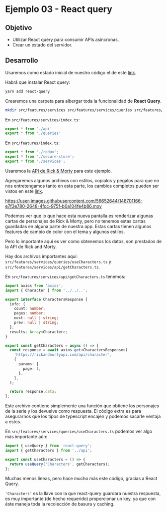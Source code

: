 # Ejemplo 03 - React query

## Objetivo

- Utilizar React query para consumir APIs asíncronas.
- Crear un estado del servidor.

## Desarrollo

Usaremos como estado inicial de nuestro código el de este [link](https://github.com/SantiagoSiordia/ExampleApp/tree/s07-e02).

Habrá que instalar React query:

```bash
yarn add react-query
```

Crearemos una carpeta para albergar toda la funcionalidad de **React Query**.

```bash
mkdir src/features/services src/features/services/queries src/features/services/api && touch src/features/services/index.ts
```

En `src/features/services/index.ts`:

```ts
export * from './api'
export * from './queries'
```

En `src/features/index.ts`:

```ts
export * from './redux';
export * from './secure-store';
export * from './services';
```

Usaremos la [API de Rick & Morty](https://rickandmortyapi.com/) para este ejemplo.

Agregaremos algunos archivos con estilos, copialos y pegalos para que no nos entretengamos tanto en esta parte, los cambios completos pueden ser vistos en este [link](https://github.com/SantiagoSiordia/ExampleApp/commit/dd5aadff9ba8a50c42cc47996cba030672b187fd).

https://user-images.githubusercontent.com/56652644/148701166-e7f3e780-2648-4fcc-975f-b0a104fe4b86.mov

Podemos ver que lo que hace esta nueva pantalla es renderizar algunas cartas de personajes de Rick & Morty, pero no tenemos estas cartas guardadas en alguna parte de nuestra app. Estas cartas tienen algunos features de cambio de color con el tema y algunos estilos.

Pero lo importante aquí es ver como obtenemos los datos, son prestados de la API de Rick and Morty.

Hay dos archivos importantes aquí: `src/features/services/queries/useCharacters.ts` y `src/features/services/api/getCharacters.ts`.

En `src/features/services/api/getCharacters.ts` tenemos:

```ts
import axios from 'axios';
import { Character } from '../../..';

export interface CharactersResponse {
  info: {
    count: number;
    pages: number;
    next: null | string;
    prev: null | string;
  };
  results: Array<Character>;
}

export const getCharacters = async () => {
  const response = await axios.get<CharactersResponse>(
    'https://rickandmortyapi.com/api/character',
    {
      params: {
        page: 1,
      },
    },
  );

  return response.data;
};
```

Este archivo contiene simplemente una función que obtiene los personajes de la serie y los devuelve como respuesta. El código extra es para asegurarnos que los tipos de typescript encajen y podemos sacarle ventaja a estos.

En `src/features/services/queries/useCharacters.ts` podemos ver algo más importante aún:

```ts
import { useQuery } from 'react-query';
import { getCharacters } from '../api';

export const useCharacters = () => {
  return useQuery('Characters', getCharacters);
};
```

Muchas menos líneas, pero hace mucho más este código, gracias a React Query.

`'Characters'` es la llave con la que react-query guardara nuestra respuesta, es muy importante (de hecho requerido) proporcionar un key, ya que con éste maneja toda la recolección de basura y caching.